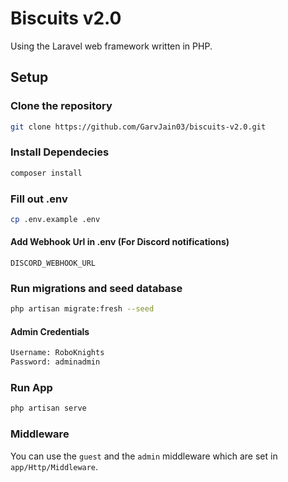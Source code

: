 # Biscuits v2.0

Using the Laravel web framework written in PHP.

## Setup

### Clone the repository

```bash
git clone https://github.com/GarvJain03/biscuits-v2.0.git
```

### Install Dependecies

```bash
composer install
```

### Fill out .env

```bash
cp .env.example .env
```

#### Add Webhook Url in .env (For Discord notifications)

`DISCORD_WEBHOOK_URL`

### Run migrations and seed database

```bash
php artisan migrate:fresh --seed
```

#### Admin Credentials

```bash
Username: RoboKnights
Password: adminadmin
```

### Run App

```bash
php artisan serve
```

### Middleware

You can use the `guest` and the `admin` middleware which are set in `app/Http/Middleware`.
